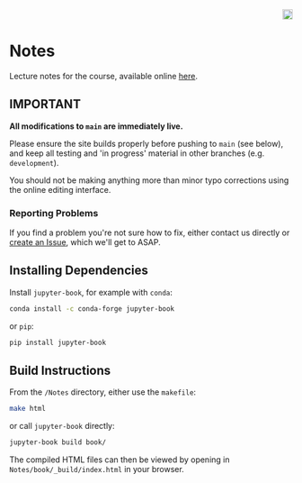 <div align="right">
<a href="https://github.com/Quantitative-Environmental-Science/Notes/actions/workflows/book.yml"><img src="https://github.com/Quantitative-Environmental-Science/Notes/actions/workflows/book.yml/badge.svg" alt="live status" height="18"></a>
</div>

# Notes

Lecture notes for the course, available online [here](https://quantitative-environmental-science.github.io/).

## IMPORTANT

**All modifications to `main` are immediately live.**

Please ensure the site builds properly before pushing to `main` (see below), and keep all testing and 'in progress' material in other branches (e.g. `development`).

You should not be making anything more than minor typo corrections using the online editing interface.

### Reporting Problems

If you find a problem you're not sure how to fix, either contact us directly or [create an Issue](https://github.com/Quantitative-Environmental-Science/Notes/issues/new/choose), which we'll get to ASAP.

## Installing Dependencies

Install `jupyter-book`, for example with `conda`:

```bash
conda install -c conda-forge jupyter-book
```

or `pip`:

```bash
pip install jupyter-book
```

## Build Instructions

From the `/Notes` directory, either use the `makefile`:

```bash
make html
```

or call `jupyter-book` directly:

```bash
jupyter-book build book/
```

The compiled HTML files can then be viewed by opening in `Notes/book/_build/index.html` in your browser.
